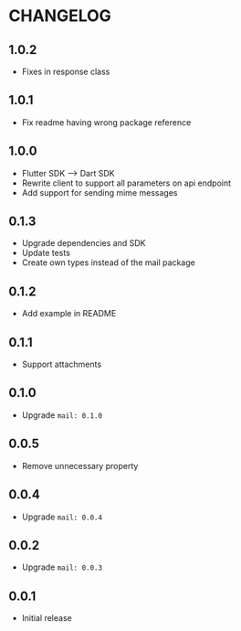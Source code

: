 # CHANGELOG

## 1.0.2

* Fixes in response class

## 1.0.1

* Fix readme having wrong package reference

## 1.0.0

* Flutter SDK --> Dart SDK
* Rewrite client to support all parameters on api endpoint
* Add support for sending mime messages

## 0.1.3

* Upgrade dependencies and SDK
* Update tests
* Create own types instead of the mail package

## 0.1.2

* Add example in README

## 0.1.1

* Support attachments

## 0.1.0

* Upgrade `mail: 0.1.0`

## 0.0.5

* Remove unnecessary property

## 0.0.4

* Upgrade `mail: 0.0.4`

## 0.0.2

* Upgrade `mail: 0.0.3`

## 0.0.1

* Initial release
